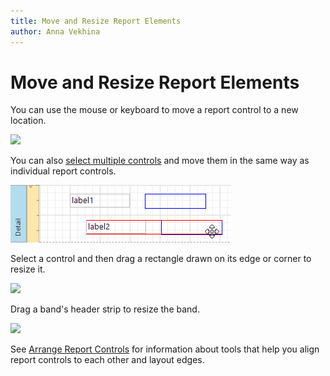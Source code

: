 ```yaml
---
title: Move and Resize Report Elements
author: Anna Vekhina
---
```

# Move and Resize Report Elements

You can use the mouse or keyboard to move a report control to a new location.

![](../../../../images/img119278.png)

You can also [select multiple controls](select-report-elements-and-access-their-settings.md) and move them in the same way as individual report controls.

![](../../../../images/eurd-web-move-multiple-report-controls.png)

Select a control and then drag a rectangle drawn on its edge or corner to resize it.

![](../../../../images/img119279.png)

Drag a band's header strip to resize the band.

![](../../../../images/img119280.png)

See [Arrange Report Controls](arrange-report-controls.md) for information about tools that help you align report controls to each other and layout edges.
